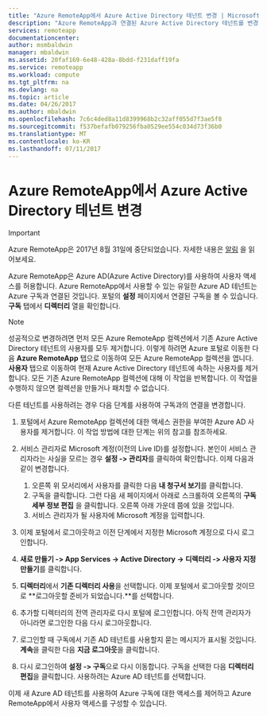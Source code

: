 ```yaml
---
title: "Azure RemoteApp에서 Azure Active Directory 테넌트 변경 | Microsoft Docs"
description: "Azure RemoteApp과 연결된 Azure Active Directory 테넌트를 변경하는 방법에 대해 알아봅니다."
services: remoteapp
documentationcenter: 
author: msmbaldwin
manager: mbaldwin
ms.assetid: 20faf169-6e48-428a-8bdd-f231daff19fa
ms.service: remoteapp
ms.workload: compute
ms.tgt_pltfrm: na
ms.devlang: na
ms.topic: article
ms.date: 04/26/2017
ms.author: mbaldwin
ms.openlocfilehash: 7c6c4ded8a11d8399968b2c32aff055d7f3ae5f8
ms.sourcegitcommit: f537befafb079256fba0529ee554c034d73f36b0
ms.translationtype: MT
ms.contentlocale: ko-KR
ms.lasthandoff: 07/11/2017
---
```

# <a name="change-the-azure-active-directory-tenant-in-azure-remoteapp"></a>Azure RemoteApp에서 Azure Active Directory 테넌트 변경
> [!IMPORTANT]
> Azure RemoteApp은 2017년 8월 31일에 중단되었습니다. 자세한 내용은 [알림](https://go.microsoft.com/fwlink/?linkid=821148) 을 읽어보세요.
> 
> 

Azure RemoteApp은 Azure AD(Azure Active Directory)를 사용하여 사용자 액세스를 허용합니다. Azure RemoteApp에서 사용할 수 있는 유일한 Azure AD 테넌트는 Azure 구독과 연결된 것입니다. 포털의 **설정** 페이지에서 연결된 구독을 볼 수 있습니다. **구독** 탭에서 **디렉터리** 열을 확인합니다.

> [!NOTE]
> 성공적으로 변경하려면 먼저 모든 Azure RemoteApp 컬렉션에서 기존 Azure Active Directory 테넌트의 사용자를 모두 제거합니다. 이렇게 하려면 Azure 포털로 이동한 다음 **Azure RemoteApp** 탭으로 이동하여 모든 Azure RemoteApp 컬렉션을 엽니다. **사용자** 탭으로 이동하여 현재 Azure Active Directory 테넌트에 속하는 사용자를 제거합니다. 모든 기존 Azure RemoteApp 컬렉션에 대해 이 작업을 반복합니다. 이 작업을 수행하지 않으면 컬렉션을 만들거나 패치할 수 없습니다.
> 
> 

다른 테넌트를 사용하려는 경우 다음 단계를 사용하여 구독과의 연결을 변경합니다.

1. 포털에서 Azure RemoteApp 컬렉션에 대한 액세스 권한을 부여한 Azure AD 사용자를 제거합니다. 이 작업 방법에 대한 단계는 위의 참고를 참조하세요.
2. 서비스 관리자로 Microsoft 계정(이전의 Live ID)를 설정합니다. 본인이 서비스 관리자라는 사실을 모르는 경우 **설정 -> 관리자**를 클릭하여 확인합니다. 이제 다음과 같이 변경합니다.
   
   1. 오른쪽 위 모서리에서 사용자를 클릭한 다음 **내 청구서 보기**를 클릭합니다.
   2. 구독을 클릭합니다. 그런 다음 새 페이지에서 아래로 스크롤하여 오른쪽의 **구독 세부 정보 편집** 을 클릭합니다. 오른쪽 아래 가운데 쯤에 있을 것입니다.
   3. 서비스 관리자가 될 사용자에 Microsoft 계정을 입력합니다.
3. 이제 포털에서 로그아웃하고 이전 단계에서 지정한 Microsoft 계정으로 다시 로그인합니다.
4. **새로 만들기 -> App Services -> Active Directory -> 디렉터리 -> 사용자 지정 만들기**를 클릭합니다.
5. **디렉터리**에서 **기존 디렉터리 사용**을 선택합니다. 이제 포털에서 로그아웃할 것이므로 **로그아웃할 준비가 되었습니다.**를 선택합니다.
6. 추가할 디렉터리의 전역 관리자로 다시 포털에 로그인합니다. 아직 전역 관리자가 아니라면 로그인한 다음 다시 로그아웃합니다.
7. 로그인할 때 구독에서 기존 AD 테넌트를 사용할지 묻는 메시지가 표시될 것입니다. **계속**을 클릭한 다음 **지금 로그아웃**을 클릭합니다.
8. 다시 로그인하여 **설정 -> 구독**으로 다시 이동합니다. 구독을 선택한 다음 **디렉터리 편집**을 클릭합니다. 사용하려는 Azure AD 테넌트를 선택합니다.

이제 새 Azure AD 테넌트를 사용하여 Azure 구독에 대한 액세스를 제어하고 Azure RemoteApp에서 사용자 액세스를 구성할 수 있습니다.

